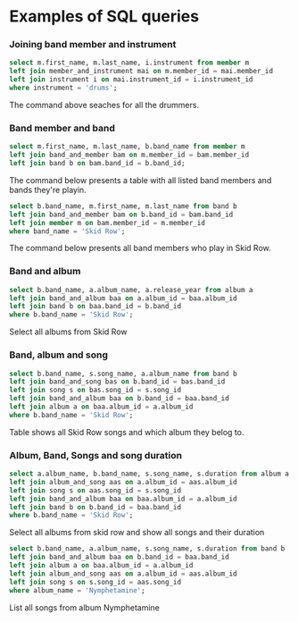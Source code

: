 # Examples of SQL queries

### Joining band member and instrument

``` SQL
select m.first_name, m.last_name, i.instrument from member m
left join member_and_instrument mai on m.member_id = mai.member_id 
left join instrument i on mai.instrument_id = i.instrument_id
where instrument = 'drums';
```
The command above seaches for all the drummers.


### Band member and band
```SQL
select m.first_name, m.last_name, b.band_name from member m
left join band_and_member bam on m.member_id = bam.member_id
left join band b on bam.band_id = b.band_id;
```
The command below presents a table with all listed band members and bands they're playin.

```SQL
select b.band_name, m.first_name, m.last_name from band b
left join band_and_member bam on b.band_id = bam.band_id
left join member m on bam.member_id = m.member_id
where band_name = 'Skid Row';
```
The command below presents all band members who play in Skid Row.

### Band and album
```SQL
select b.band_name, a.album_name, a.release_year from album a
left join band_and_album baa on a.album_id = baa.album_id
left join band b on baa.band_id = b.band_id
where b.band_name = 'Skid Row';
```
Select all albums from Skid Row

### Band, album and song
```SQL
select b.band_name, s.song_name, a.album_name from band b
left join band_and_song bas on b.band_id = bas.band_id
left join song s on bas.song_id = s.song_id
left join band_and_album baa on b.band_id = baa.band_id
left join album a on baa.album_id = a.album_id
where b.band_name = 'Skid Row';
```
Table shows all Skid Row songs and which album they belog to.

### Album, Band, Songs and song duration
```SQL
select a.album_name, b.band_name, s.song_name, s.duration from album a
left join album_and_song aas on a.album_id = aas.album_id
left join song s on aas.song_id = s.song_id
left join band_and_album baa on baa.album_id = a.album_id
left join band b on b.band_id = baa.band_id
where b.band_name = 'Skid Row';
```
Select all albums from skid row and show all songs and their duration

```SQL
select b.band_name, a.album_name, s.song_name, s.duration from band b
left join band_and_album baa on b.band_id = baa.band_id
left join album a on baa.album_id = a.album_id
left join album_and_song aas on a.album_id = aas.album_id
left join song s on s.song_id = aas.song_id
where album_name = 'Nymphetamine';
```
List all songs from album Nymphetamine

